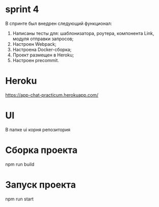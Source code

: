 # sprint 4
В спринте был внедрен следующий функционал:
1) Написаны тесты для: шаблонизатора, роутера, компонента Link, модуля отправки запросов;
2) Настроен Webpack;
3) Настроена Docker-сборка;
4) Проект размещен в Heroku;
5) Настроен precommit.

# Heroku
https://app-chat-practicum.herokuapp.com/
# UI
В папке ui корня репозитория 
# Сборка проекта
npm run build
# Запуск проекта
npm run start
